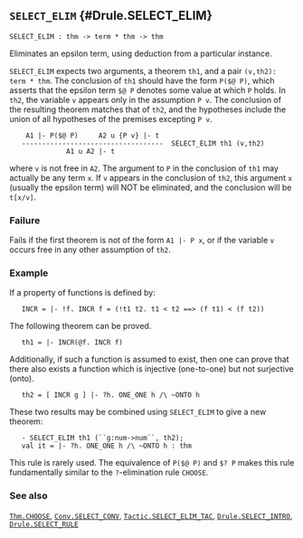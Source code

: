 ## `SELECT_ELIM` {#Drule.SELECT_ELIM}


```
SELECT_ELIM : thm -> term * thm -> thm
```



Eliminates an epsilon term, using deduction from a particular instance.


`SELECT_ELIM` expects two arguments, a theorem `th1`, and a pair
`(v,th2): term * thm`.  The conclusion of `th1` should have the form
`P($@ P)`, which asserts that the epsilon term `$@ P` denotes some
value at which `P` holds.  In `th2`, the variable `v` appears only in
the assumption `P v`.  The conclusion of the resulting theorem matches
that of `th2`, and the hypotheses include the union of all hypotheses
of the premises excepting `P v`.
    
        A1 |- P($@ P)     A2 u {P v} |- t
       -----------------------------------  SELECT_ELIM th1 (v,th2)
                  A1 u A2 |- t
    
where `v` is not free in `A2`. The argument to `P` in the conclusion
of `th1` may actually be any term `x`.  If `v` appears in the
conclusion of `th2`, this argument `x` (usually the epsilon term) will
NOT be eliminated, and the conclusion will be `t[x/v]`.

### Failure

Fails if the first theorem is not of the form `A1 |- P x`, or if
the variable `v` occurs free in any other assumption of `th2`.

### Example

If a property of functions is defined by:
    
       INCR = |- !f. INCR f = (!t1 t2. t1 < t2 ==> (f t1) < (f t2))
    
The following theorem can be proved.
    
       th1 = |- INCR(@f. INCR f)
    
Additionally, if such a function is assumed to exist, then one
can prove that there also exists a function which is injective (one-to-one) but
not surjective (onto).
    
       th2 = [ INCR g ] |- ?h. ONE_ONE h /\ ~ONTO h
    
These two results may be combined using `SELECT_ELIM` to
give a new theorem:
    
       - SELECT_ELIM th1 (``g:num->num``, th2);
       val it = |- ?h. ONE_ONE h /\ ~ONTO h : thm
    




This rule is rarely used.  The equivalence of `P($@ P)` and `$? P`
makes this rule fundamentally similar to the `?`-elimination rule `CHOOSE`.

### See also

[`Thm.CHOOSE`](#Thm.CHOOSE), [`Conv.SELECT_CONV`](#Conv.SELECT_CONV), [`Tactic.SELECT_ELIM_TAC`](#Tactic.SELECT_ELIM_TAC), [`Drule.SELECT_INTRO`](#Drule.SELECT_INTRO), [`Drule.SELECT_RULE`](#Drule.SELECT_RULE)

